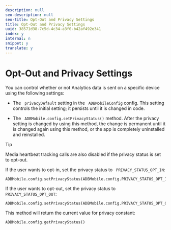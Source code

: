 ```yaml
---
description: null
seo-description: null
seo-title: Opt-Out and Privacy Settings
title: Opt-Out and Privacy Settings
uuid: 38571d38-7c5d-4c34-a3f0-b42af492e341
index: y
internal: n
snippet: y
translate: y
---
```


# Opt-Out and Privacy Settings

You can control whether or not Analytics data is sent on a specific device using the following settings: 
* The ` privacyDefault` setting in the ` ADBMobileConfig` config. This setting controls the initial setting; it persists until it is changed in code. 

* The ` ADBMobile.config.setPrivacyStatus()` method. After the privacy setting is changed by using this method, the change is permanent until it is changed again using this method, or the app is completely uninstalled and reinstalled. 



>[!TIP]
>
>Media heartbeat tracking calls are also disabled if the privacy status is set to opt-out.

If the user wants to opt-in, set the privacy status to ` PRIVACY_STATUS_OPT_IN`: 
```
ADBMobile.config.setPrivacyStatus(ADBMobile.config.PRIVACY_STATUS_OPT_IN)
```


If the user wants to opt-out, set the privacy status to ` PRIVACY_STATUS_OPT_OUT`: 
```
ADBMobile.config.setPrivacyStatus(ADBMobile.config.PRIVACY_STATUS_OPT_OUT)
```


This method will return the current value for privacy constant:


```
ADBMobile.config.getPrivacyStatus()
```

